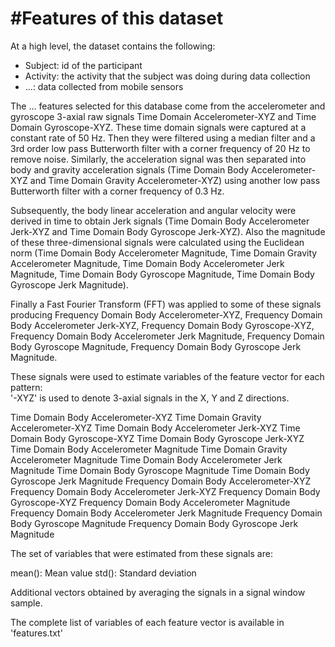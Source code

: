 #Features of this dataset 
=================

At a high level, the dataset contains the following:
* Subject: id of the participant
* Activity: the activity that the subject was doing during data collection
* ...: data collected from mobile sensors

The ... features selected for this database come from the accelerometer and gyroscope 3-axial raw signals Time Domain Accelerometer-XYZ and Time Domain Gyroscope-XYZ. These time domain signals were captured at a constant rate of 50 Hz. Then they were filtered using a median filter and a 3rd order low pass Butterworth filter with a corner frequency of 20 Hz to remove noise. Similarly, the acceleration signal was then separated into body and gravity acceleration signals (Time Domain Body Accelerometer-XYZ and Time Domain Gravity Accelerometer-XYZ) using another low pass Butterworth filter with a corner frequency of 0.3 Hz. 

Subsequently, the body linear acceleration and angular velocity were derived in time to obtain Jerk signals (Time Domain Body Accelerometer Jerk-XYZ and Time Domain Body Gyroscope Jerk-XYZ). Also the magnitude of these three-dimensional signals were calculated using the Euclidean norm (Time Domain Body Accelerometer Magnitude, Time Domain Gravity Accelerometer Magnitude, Time Domain Body Accelerometer Jerk Magnitude, Time Domain Body Gyroscope Magnitude, Time Domain Body Gyroscope Jerk Magnitude). 

Finally a Fast Fourier Transform (FFT) was applied to some of these signals producing Frequency Domain Body Accelerometer-XYZ, Frequency Domain Body Accelerometer Jerk-XYZ, Frequency Domain Body Gyroscope-XYZ, Frequency Domain Body Accelerometer Jerk Magnitude, Frequency Domain Body Gyroscope Magnitude, Frequency Domain Body Gyroscope Jerk Magnitude. 

These signals were used to estimate variables of the feature vector for each pattern:  
'-XYZ' is used to denote 3-axial signals in the X, Y and Z directions.

Time Domain Body Accelerometer-XYZ
Time Domain Gravity Accelerometer-XYZ
Time Domain Body Accelerometer Jerk-XYZ
Time Domain Body Gyroscope-XYZ
Time Domain Body Gyroscope Jerk-XYZ
Time Domain Body Accelerometer Magnitude
Time Domain Gravity Accelerometer Magnitude
Time Domain Body Accelerometer Jerk Magnitude
Time Domain Body Gyroscope Magnitude
Time Domain Body Gyroscope Jerk Magnitude
Frequency Domain Body Accelerometer-XYZ
Frequency Domain Body Accelerometer Jerk-XYZ
Frequency Domain Body Gyroscope-XYZ
Frequency Domain Body Accelerometer Magnitude
Frequency Domain Body Accelerometer Jerk Magnitude
Frequency Domain Body Gyroscope Magnitude
Frequency Domain Body Gyroscope Jerk Magnitude

The set of variables that were estimated from these signals are: 

mean(): Mean value
std(): Standard deviation

Additional vectors obtained by averaging the signals in a signal window sample.

The complete list of variables of each feature vector is available in 'features.txt'
